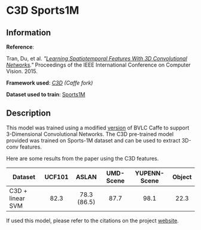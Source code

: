 # C3D Sports1M
## Information

**Reference**:

Tran, Du, et al. *"[Learning Spatiotemporal Features With 3D Convolutional Networks](http://www.cv-foundation.org/openaccess/content_iccv_2015/html/Tran_Learning_Spatiotemporal_Features_ICCV_2015_paper.html)."* Proceedings of the IEEE International Conference on Computer Vision. 2015.


**Framework used**: *[C3D](https://github.com/facebook/C3D) (Caffe fork)*

**Dataset used to train**: [Sports1M](https://github.com/gtoderici/sports-1m-dataset)


## Description

This model was trained using a modified [version](https://github.com/facebook/C3D)
of BVLC Caffe to support 3-Dimensional Convolutional Networks.
The C3D pre-trained model provided was trained on Sports-1M dataset and can be
used to extract 3D-conv features.

Here are some results from the paper using the C3D features.

| Dataset          | UCF101 | ASLAN       | UMD-Scene | YUPENN-Scene | Object |
| ---------------- | :----: | :---------: | :-------: | :----------: | :----: |
| C3D + linear SVM | 82.3   | 78.3 (86.5) | 87.7      | 98.1         | 22.3   |

If used this model, please refer to the citations on the project [website](http://vlg.cs.dartmouth.edu/c3d/).
